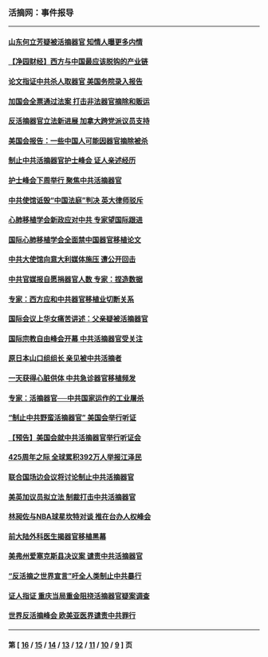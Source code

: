 ### 活摘网：事件报导
---
#### [山东何立芳疑被活摘器官 知情人曝更多内情](../../pages/nf5877/n14047530.md?08200430) 
#### [【净园财经】西方与中国最应该脱钩的产业链](../../pages/nf5877/n14016113.md?08200430) 
#### [论文指证中共杀人取器官 美国务院录入报告](../../pages/nf5877/n13999890.md?08200430) 
#### [加国会全票通过法案 打击非法器官摘除和贩运](../../pages/nf5877/n13884924.md?08200430) 
#### [反活摘器官立法新进展 加拿大跨党派议员支持](../../pages/nf5877/n13876061.md?08200430) 
#### [美国会报告：一些中国人可能因器官摘除被杀](../../pages/nf5877/n13867964.md?08200430) 
#### [制止中共活摘器官护士峰会 证人亲述经历](../../pages/nf5877/n13859007.md?08200430) 
#### [护士峰会下周举行 聚焦中共活摘器官](../../pages/nf5877/n13855418.md?08200430) 
#### [中共使馆诋毁“中国法庭”判决 英大律师驳斥](../../pages/nf5877/n13833945.md?08200430) 
#### [心肺移植学会新政应对中共 专家望国际跟进](../../pages/nf5877/n13829043.md?08200430) 
#### [国际心肺移植学会全面禁中国器官移植论文](../../pages/nf5877/n13827785.md?08200430) 
#### [中共大使馆向意大利媒体施压 遭公开回击](../../pages/nf5877/n13826038.md?08200430) 
#### [中共官媒报自愿捐器官人数 专家：捏造数据](../../pages/nf5877/n13814130.md?08200430) 
#### [专家：西方应和中共器官移植业切断关系](../../pages/nf5877/n13772828.md?08200430) 
#### [国际会议上华女痛苦讲述：父亲疑被活摘器官](../../pages/nf5877/n13771583.md?08200430) 
#### [国际宗教自由峰会开幕 中共活摘器官受关注](../../pages/nf5877/n13769995.md?08200430) 
#### [原日本山口组组长 亲见被中共活摘者](../../pages/nf5877/n13767360.md?08200430) 
#### [一天获得心脏供体 中共急诊器官移植频发](../../pages/nf5877/n13764689.md?08200430) 
#### [专家：活摘器官──中共国家运作的工业屠杀](../../pages/nf5877/n13761178.md?08200430) 
#### [“制止中共野蛮活摘器官” 美国会举行听证](../../pages/nf5877/n13735831.md?08200430) 
#### [【预告】美国会就中共活摘器官举行听证会](../../pages/nf5877/n13732843.md?08200430) 
#### [425周年之际 全球累积392万人举报江泽民](../../pages/nf5877/n13719232.md?08200430) 
#### [联合国场边会议将讨论制止中共活摘器官](../../pages/nf5877/n13656361.md?08200430) 
#### [美英加议员拟立法 制裁打击中共活摘器官](../../pages/nf5877/n13430251.md?08200430) 
#### [林昶佐与NBA球星坎特对谈 推在台办人权峰会](../../pages/nf5877/n13414467.md?08200430) 
#### [前大陆外科医生揭器官移植黑幕](../../pages/nf5877/n13401416.md?08200430) 
#### [美弗州爱塞克斯县决议案 谴责中共活摘器官](../../pages/nf5877/n13320919.md?08200430) 
#### [“反活摘之世界宣言”吁全人类制止中共暴行](../../pages/nf5877/n13259730.md?08200430) 
#### [证人指证 重庆当局重金阻挠活摘器官疑案调查](../../pages/nf5877/n13259127.md?08200430) 
#### [世界反活摘峰会 欧美亚医界谴责中共罪行](../../pages/nf5877/n13253550.md?08200430) 

---
#### 第 [ [16](./16.md?08200430) / [15](./15.md?08200430) / [14](./14.md?08200430) / [13](./13.md?08200430) / [12](./12.md?08200430) / [11](./11.md?08200430) / [10](./10.md?08200430) / [9](./9.md?08200430) ] 页
